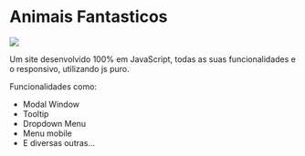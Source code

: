 <h1>Animais Fantasticos</h1>

<img src="animais_fantasticos.gif" align="center">

<p>
	Um site desenvolvido 100% em JavaScript, todas as suas funcionalidades e o responsivo,
	utilizando js puro.
</p>

<p>Funcionalidades como:</p>

<ul>
	<li>Modal Window</li>
	<li>Tooltip</li>
	<li>Dropdown Menu</li>
	<li>Menu mobile</li>
	<li>E diversas outras...</li>
</ul>